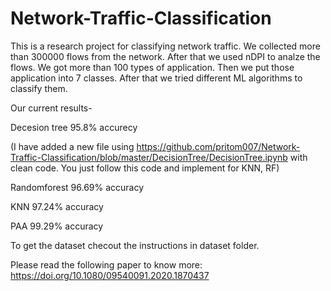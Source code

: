 # Network-Traffic-Classification

This is a research project for classifying network traffic. We collected more than 300000 flows from the network. After that we used nDPI to analze the flows. We got more than 100 types of application. Then we put those application into 7 classes. After that we tried different ML algorithms to classify them.

Our current results-

Decesion tree 95.8% accurecy 

(I have added a new file using https://github.com/pritom007/Network-Traffic-Classification/blob/master/DecisionTree/DecisionTree.ipynb  with clean code. You just follow this code and implement for KNN, RF)

Randomforest 96.69% accuracy

KNN 97.24% accuracy

PAA 99.29% accuracy

To get the dataset checout the instructions in dataset folder.

Please read the following paper to know more: https://doi.org/10.1080/09540091.2020.1870437
